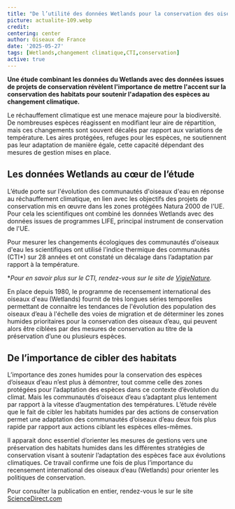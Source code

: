 ```yaml
---
title: "De l’utilité des données Wetlands pour la conservation des oiseaux d’eau"
picture: actualite-109.webp
credit: 
centering: center
author: Oiseaux de France
date: '2025-05-27'
tags: [Wetlands,changement climatique,CTI,conservation]
active: true
---
```


**Une étude combinant les données du Wetlands avec des données issues de projets de conservation révèlent l'importance de mettre l'accent sur la conservation des habitats pour soutenir l'adapation des espèces au changement climatique.**
 
Le réchauffement climatique est une menace majeure pour la biodiversité. De nombreuses espèces réagissent en modifiant leur aire de répartition, mais ces changements sont souvent décalés par rapport aux variations de température. Les aires protégées, refuges pour les espèces, ne soutiennent pas leur adaptation de manière égale, cette capacité dépendant des mesures de gestion mises en place.
 
## Les données Wetlands au cœur de l’étude

L’étude porte sur l'évolution des communautés d'oiseaux d'eau en réponse au réchauffement climatique, en lien avec les objectifs des projets de conservation mis en œuvre dans les zones protégées Natura 2000 de l'UE. Pour cela les scientifiques ont combiné les données Wetlands avec des données issues de programmes LIFE, principal instrument de conservation de l'UE.

Pour mesurer les changements écologiques des communautés d'oiseaux d'eau les scientifiques ont utilisé l’indice thermique des communautés (CTI*) sur 28 années et ont constaté un décalage dans l’adaptation par rapport à la température.

**Pour en savoir plus sur le CTI, rendez-vous sur le site de [VigieNature](https://www.vigienature.fr/fr/actualites/communautes-oiseaux-face-changement-climatique-3827).*
 
En place depuis 1980, le programme de recensement international des oiseaux d'eau (Wetlands) fournit de très longues séries temporelles permettant de connaitre les tendances de l'évolution des population des oiseaux d’eau à l'échelle des voies de migration et de déterminer les zones humides prioritaires pour la conservation des oiseaux d’eau, qui peuvent alors être ciblées par des mesures de conservation au titre de la préservation d’une ou plusieurs espèces.
 
## De l’importance de cibler des habitats

L’importance des zones humides pour la conservation des espèces d’oiseaux d’eau n’est plus à démontrer, tout comme celle des zones protégées pour l’adaptation des espèces dans ce contexte d’évolution du climat. Mais les communautés d’oiseaux d’eau s’adaptant plus lentement par rapport à la vitesse d’augmentation des températures. L’étude révèle que le fait de cibler les habitats humides par des actions de conservation permet une adaptation des communautés d’oiseaux d’eau deux fois plus rapide par rapport aux actions ciblant les espèces elles-mêmes.

Il apparait donc essentiel d’orienter les mesures de gestions vers une préservation des habitats humides dans les différentes stratégies de conservation visant à soutenir l’adaptation des espèces face aux évolutions climatiques.
Ce travail confirme une fois de plus l’importance du recensement international des oiseaux d’eau (Wetlands) pour orienter les politiques de conservation. 
 
Pour consulter la publication en entier, rendez-vous le sur le site [ScienceDirect.com](https://www.sciencedirect.com/science/article/pii/S0006320725002502?utm_campaign=STMJ_219742_AUTH_SERV_PA&utm_medium=email&utm_acid=152637238&SIS_ID=&dgcid=STMJ_219742_AUTH_SERV_PA&CMX_ID=&utm_in=DM567183&utm_source=AC)
